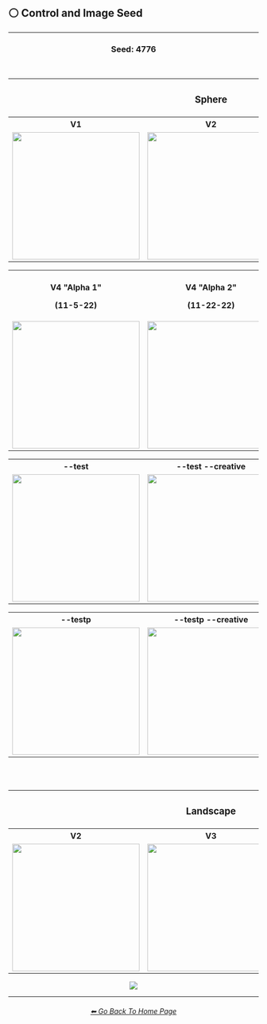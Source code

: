 <h2>⚪ Control and Image Seed</h2>

<hr><!--------------->

<div align="center">

<h3>Seed: 4776</h3>

<br>

<table>
	<tr align=center valign=middle>
		<th colspan=3><h3>Sphere</h3></th>
	</tr>
	<tr align=center valign=middle>
		<th>V1</th>
		<th>V2</th>
		<th>V3</th>
	</tr>
	<tr align=center valign=middle>
		<td>
			<img src="https://github.com/willwulfken/MidJourney-Styles-and-Keywords-Reference/blob/main/Images/MJ_V1/Midjourney_Styles_(sphere)/_sphere_--seed4776.png?raw=true" width="256" />
		</td>
		<td>
			<img src="https://github.com/willwulfken/MidJourney-Styles-and-Keywords-Reference/blob/main/Images/MJ_V2/MidJourney_Styles_(sphere)/_sphere_--seed4776.png?raw=true" width="256" />
		</td>
		<td>
			<img src="https://github.com/willwulfken/MidJourney-Styles-and-Keywords-Reference/blob/main/Images/MJ_V3/MidJourney_Styles_(sphere)/_sphere_--seed4776.png?raw=true"  width="256" />
		</td>
	</tr>
</table>

<table>
	<tr align=center valign=middle>
        <th><br>V4 "Alpha 1"<p>(11-5-22)</p></th>
        <th><br>V4 "Alpha 2"<p>(11-22-22)</p></th>
		<th><br>V4 "Alpha 3"<p>(12-16-22)</p></th>
		<th>Niji Journey</th>
	</tr>
	<tr align=center valign=middle>
    	<td>
			<img src="https://github.com/willwulfken/MidJourney-Styles-and-Keywords-Reference/blob/main/Images/Midjourney_Beta_Features/MJ_V4_Alpha/V4_Alpha_1/Midjourney_Styles/Sphere.png?raw=true" width="256" />
		</td>
    	<td>
			<img src="https://github.com/willwulfken/MidJourney-Styles-and-Keywords-Reference/blob/main/Images/Midjourney_Beta_Features/MJ_V4_Alpha/V4_Alpha_2/Midjourney_Styles/Sphere.png?raw=true" width="256" />
		</td>
    	<td>
			<img src="https://github.com/willwulfken/MidJourney-Styles-and-Keywords-Reference/blob/main/Images/Midjourney_Beta_Features/MJ_V4_Alpha/V4_Alpha_3/Midjourney_Styles/Sphere.png?raw=true" width="256" />
		</td>
		<td>
			<img src="https://github.com/willwulfken/MidJourney-Styles-and-Keywords-Reference/blob/main/Images/Niji_Journey/MidJourney_Styles/Sphere.png?raw=true" width="256" />
		</td>
	</tr>
</table>

<table>
	<tr align=center valign=middle>
        <th>--test</th>
		<th>--test --creative</th>
	</tr>
	<tr align=center valign=middle>
        <td>
			<img src="https://github.com/willwulfken/MidJourney-Styles-and-Keywords-Reference/blob/main/Images/Midjourney_Beta_Features/test/Midjourney_Styles/Sphere.png?raw=true" width="256" />
		</td>
        <td>
			<img src="https://github.com/willwulfken/MidJourney-Styles-and-Keywords-Reference/blob/main/Images/Midjourney_Beta_Features/test_creative/Midjourney_Styles/Sphere.png?raw=true" width="256" />
		</td>
	</tr>
</table>

<table>
	<tr align=center valign=middle>
		<th>--testp</th>
		<th>--testp --creative</th>
	</tr>
	<tr align=center valign=middle>
        <td>
        	<img src="https://github.com/willwulfken/MidJourney-Styles-and-Keywords-Reference/blob/main/Images/Midjourney_Beta_Features/testp/Midjourney_Styles/Sphere.png?raw=true" width="256" />
        </td>
        <td>
        	<img src="https://github.com/willwulfken/MidJourney-Styles-and-Keywords-Reference/blob/main/Images/Midjourney_Beta_Features/testp_creative/Midjourney_Styles/Sphere.png?raw=true" width="256" />
        </td>
	</tr>
</table>

<br><br>

<table>
	<tr align=center valign=middle>
		<th colspan=3><h3>Landscape</h3></th>
	</tr>
	<tr align=center valign=middle>
		<th>V2</th>
		<th>V3</th>
		<th>V4 "Alpha 3"</th>
	</tr>
	<tr align=center valign=middle>
		<td>
			<img src="https://github.com/willwulfken/MidJourney-Styles-and-Keywords-Reference/blob/main/Images/MJ_V2/MidJourney_Styles_(landscape)/_landscape_--seed4776.png?raw=true" width="256" />
		</td>
		<td>
			<img src="https://github.com/willwulfken/MidJourney-Styles-and-Keywords-Reference/blob/main/Images/MJ_V3/MidJourney_Styles_(landscape)/_landscape_--seed4776.png?raw=true"  width="256" />
		</td>
		<td>
			<img src="https://github.com/willwulfken/MidJourney-Styles-and-Keywords-Reference/blob/main/Images/Midjourney_Beta_Features/MJ_V4_Alpha/V4_Alpha_3/Midjourney_Styles/Landscape.png"  width="256" />
		</td>
	</tr>
</table>

<a href="https://github.com/Arthur-Von-WikleTits/Egg"><picture>
  <source media="(prefers-color-scheme: dark)" srcset="https://github.com/willwulfken/MidJourney-Styles-and-Keywords-Reference/blob/main/Images/Repo_Parts/WEBP/Buttons/Buttons/test/rect_dark.webp?raw=true">
  <source media="(prefers-color-scheme: light)" srcset="https://github.com/willwulfken/MidJourney-Styles-and-Keywords-Reference/blob/main/Images/Repo_Parts/WEBP/Buttons/Buttons/test/rect_light.webp?raw=true">
  <img src="https://github.com/willwulfken/MidJourney-Styles-and-Keywords-Reference/blob/main/Images/Repo_Parts/WEBP/Buttons/Buttons/test/rect_light.webp?raw=true"></a>
</picture>

</div>

<hr><!--------------->
<div align="center">
<h6><a href="https://github.com/willwulfken/MidJourney-Styles-and-Keywords-Reference/blob/main/README.md">⬅ Go Back To Home Page</a></h6>
</div>
